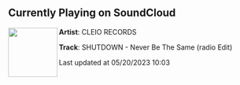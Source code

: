 ## Currently Playing on SoundCloud

[<img align="left" width="100" src="https://i1.sndcdn.com/artworks-qq3fzDjTXndHzuQh-skSoAA-t500x500.jpg">](https://soundcloud.com/cleiorecords/shutdown-never-be-the-same-radio-edit)

**Artist**: CLEIO RECORDS 

**Track**: SHUTDOWN - Never Be The Same (radio Edit)

Last updated at 05/20/2023 10:03
